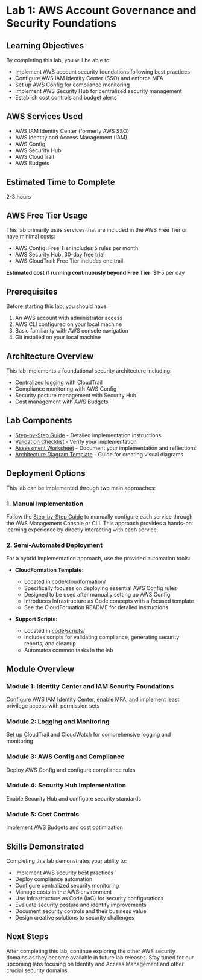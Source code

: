 # Lab 1: AWS Account Governance and Security Foundations

## Learning Objectives

By completing this lab, you will be able to:

- Implement AWS account security foundations following best practices
- Configure AWS IAM Identity Center (SSO) and enforce MFA
- Set up AWS Config for compliance monitoring
- Implement AWS Security Hub for centralized security management
- Establish cost controls and budget alerts

## AWS Services Used

- AWS IAM Identity Center (formerly AWS SSO)
- AWS Identity and Access Management (IAM)
- AWS Config
- AWS Security Hub
- AWS CloudTrail
- AWS Budgets

## Estimated Time to Complete

2-3 hours

## AWS Free Tier Usage

This lab primarily uses services that are included in the AWS Free Tier or have minimal costs:
- AWS Config: Free Tier includes 5 rules per month
- AWS Security Hub: 30-day free trial
- AWS CloudTrail: Free Tier includes one trail

**Estimated cost if running continuously beyond Free Tier**: $1-5 per day

## Prerequisites

Before starting this lab, you should have:

1. An AWS account with administrator access
2. AWS CLI configured on your local machine
3. Basic familiarity with AWS console navigation
4. Git installed on your local machine

## Architecture Overview

This lab implements a foundational security architecture including:

- Centralized logging with CloudTrail
- Compliance monitoring with AWS Config
- Security posture management with Security Hub
- Cost management with AWS Budgets

## Lab Components

- [Step-by-Step Guide](step-by-step-guide.md) - Detailed implementation instructions
- [Validation Checklist](validation-checklist.md) - Verify your implementation
- [Assessment Worksheet](assessment-worksheet.md) - Document your implementation and reflections
- [Architecture Diagram Template](architecture-diagram-template.md) - Guide for creating visual diagrams

## Deployment Options

This lab can be implemented through two main approaches:

### 1. Manual Implementation
Follow the [Step-by-Step Guide](step-by-step-guide.md) to manually configure each service through the AWS Management Console or CLI. This approach provides a hands-on learning experience by directly interacting with each service.

### 2. Semi-Automated Deployment 
For a hybrid implementation approach, use the provided automation tools:

- **CloudFormation Template**: 
  - Located in [code/cloudformation/](code/cloudformation/)
  - Specifically focuses on deploying essential AWS Config rules
  - Designed to be used after manually setting up AWS Config
  - Introduces Infrastructure as Code concepts with a focused template
  - See the CloudFormation README for detailed instructions

- **Support Scripts**:
  - Located in [code/scripts/](code/scripts/)
  - Includes scripts for validating compliance, generating security reports, and cleanup
  - Automates common tasks in the lab

## Module Overview

### Module 1: Identity Center and IAM Security Foundations
Configure AWS IAM Identity Center, enable MFA, and implement least privilege access with permission sets

### Module 2: Logging and Monitoring
Set up CloudTrail and CloudWatch for comprehensive logging and monitoring

### Module 3: AWS Config and Compliance
Deploy AWS Config and configure compliance rules

### Module 4: Security Hub Implementation
Enable Security Hub and configure security standards

### Module 5: Cost Controls
Implement AWS Budgets and cost optimization

## Skills Demonstrated

Completing this lab demonstrates your ability to:

- Implement AWS security best practices
- Deploy compliance automation
- Configure centralized security monitoring
- Manage costs in the AWS environment
- Use Infrastructure as Code (IaC) for security configurations
- Evaluate security posture and identify improvements
- Document security controls and their business value
- Design creative solutions to security challenges

## Next Steps

After completing this lab, continue exploring the other AWS security domains as they become available in future lab releases. Stay tuned for our upcoming labs focusing on Identity and Access Management and other crucial security domains.